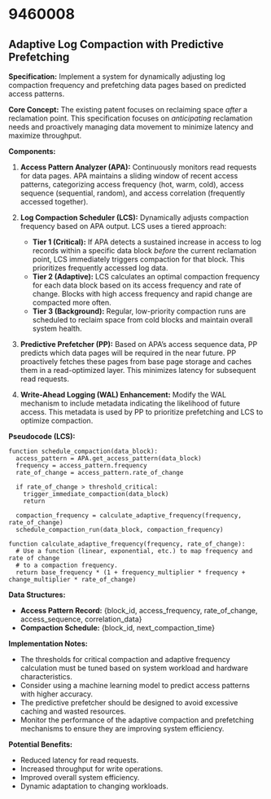 # 9460008

## Adaptive Log Compaction with Predictive Prefetching

**Specification:** Implement a system for dynamically adjusting log compaction frequency and prefetching data pages based on predicted access patterns.

**Core Concept:** The existing patent focuses on reclaiming space *after* a reclamation point. This specification focuses on *anticipating* reclamation needs and proactively managing data movement to minimize latency and maximize throughput.

**Components:**

1.  **Access Pattern Analyzer (APA):** Continuously monitors read requests for data pages. APA maintains a sliding window of recent access patterns, categorizing access frequency (hot, warm, cold), access sequence (sequential, random), and access correlation (frequently accessed together).

2.  **Log Compaction Scheduler (LCS):** Dynamically adjusts compaction frequency based on APA output. LCS uses a tiered approach:
    *   **Tier 1 (Critical):** If APA detects a sustained increase in access to log records within a specific data block *before* the current reclamation point, LCS immediately triggers compaction for that block. This prioritizes frequently accessed log data.
    *   **Tier 2 (Adaptive):** LCS calculates an optimal compaction frequency for each data block based on its access frequency and rate of change. Blocks with high access frequency and rapid change are compacted more often.
    *   **Tier 3 (Background):** Regular, low-priority compaction runs are scheduled to reclaim space from cold blocks and maintain overall system health.

3.  **Predictive Prefetcher (PP):** Based on APA’s access sequence data, PP predicts which data pages will be required in the near future. PP proactively fetches these pages from base page storage and caches them in a read-optimized layer. This minimizes latency for subsequent read requests.

4.  **Write-Ahead Logging (WAL) Enhancement:** Modify the WAL mechanism to include metadata indicating the likelihood of future access. This metadata is used by PP to prioritize prefetching and LCS to optimize compaction.

**Pseudocode (LCS):**

```
function schedule_compaction(data_block):
  access_pattern = APA.get_access_pattern(data_block)
  frequency = access_pattern.frequency
  rate_of_change = access_pattern.rate_of_change
  
  if rate_of_change > threshold_critical:
    trigger_immediate_compaction(data_block)
    return
  
  compaction_frequency = calculate_adaptive_frequency(frequency, rate_of_change)
  schedule_compaction_run(data_block, compaction_frequency)
  
function calculate_adaptive_frequency(frequency, rate_of_change):
  # Use a function (linear, exponential, etc.) to map frequency and rate of change
  # to a compaction frequency.
  return base_frequency * (1 + frequency_multiplier * frequency + change_multiplier * rate_of_change)
```

**Data Structures:**

*   **Access Pattern Record:** {block_id, access_frequency, rate_of_change, access_sequence, correlation_data}
*   **Compaction Schedule:** {block_id, next_compaction_time}

**Implementation Notes:**

*   The thresholds for critical compaction and adaptive frequency calculation must be tuned based on system workload and hardware characteristics.
*   Consider using a machine learning model to predict access patterns with higher accuracy.
*   The predictive prefetcher should be designed to avoid excessive caching and wasted resources.
*   Monitor the performance of the adaptive compaction and prefetching mechanisms to ensure they are improving system efficiency.

**Potential Benefits:**

*   Reduced latency for read requests.
*   Increased throughput for write operations.
*   Improved overall system efficiency.
*   Dynamic adaptation to changing workloads.